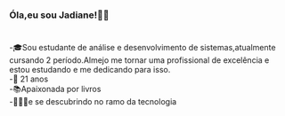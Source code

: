 ### Óla,eu sou Jadiane!👋🙂
#

-🎓Sou estudante de análise e desenvolvimento de sistemas,atualmente cursando 2 período.Almejo me tornar uma profissional de excelência e estou estudando e me dedicando para isso.
<br>-🎂 21 anos
<br>-📚Apaixonada por livros 
<br>-👩🏻‍💻e se descubrindo no ramo da tecnologia



<!--
**JadianeMiranda/JadianeMiranda** is a ✨ _special_ ✨ repository because its `README.md` (this file) appears on your GitHub profile.

Here are some ideas to get you started:

- 🔭 I’m currently working on ...
- 🌱 I’m currently learning ...
- 👯 I’m looking to collaborate on ...
- 🤔 I’m looking for help with ...
- 💬 Ask me about ...
- 📫 How to reach me: ...
- 😄 Pronouns: ...
- ⚡ Fun fact: ...
-->
